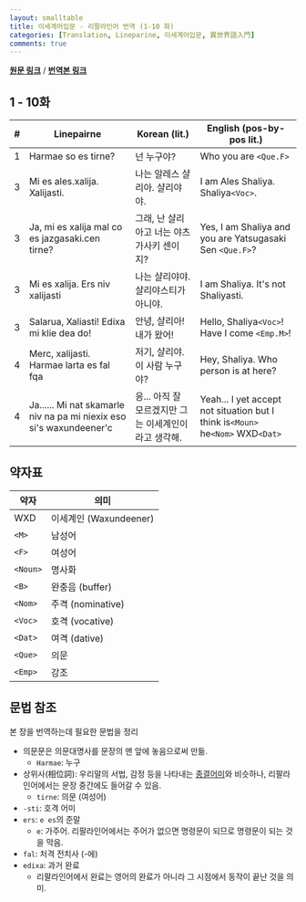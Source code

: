```yaml
---
layout: smalltable
title: 이세계어입문 - 리팔라인어 번역 (1-10 화)
categories: [Translation, Lineparine, 이세계어입문, 異世界語入門]
comments: true
---
```


[**원문 링크**](https://kakuyomu.jp/works/1177354054883808252/episodes/1177354054883808265) / [**번역본 링크**](https://blog.naver.com/lilies0202/221546557619?viewType=pc)

## 1 - 10화

| \#  | Linepairne                                                          | Korean (lit.)                                        | English (pos-by-pos lit.)                                                      |
| --- | ------------------------------------------------------------------- | ---------------------------------------------------- | ------------------------------------------------------------------------------ |
| 1   | Harmae so es tirne?                                                 | 넌 누구야?                                           | Who you are `<Que.F>`                                                          |
| 3   | Mi es ales.xalija. Xalijasti.                                       | 나는 알레스 샬리아. 샬리야야.                        | I am Ales Shaliya. Shaliya`<Voc>`.                                             |
| 3   | Ja, mi es xalija mal co es jazgasaki.cen tirne?                     | 그래, 난 샬리아고 너는 야츠가사키 센이지?            | Yes, I am Shaliya and you are Yatsugasaki Sen `<Que.F>`?                       |
| 3   | Mi es xalija. Ers niv xalijasti                                     | 나는 샬리야야. 샬리야스티가 아니야.                  | I am Shaliya. It's not Shaliyasti.                                             |
| 3   | Salarua, Xaliasti! Edixa mi klie dea do!                            | 안녕, 샬리아! 내가 왔어!                             | Hello, Shaliya`<Voc>`! Have I come `<Emp.M>`!                                  |
| 4   | Merc, xalijasti. Harmae larta es fal fqa                            | 저기, 샬리야. 이 사람 누구야?                        | Hey, Shaliya. Who person is at here?                                           |
| 4   | Ja...... Mi nat skamarle niv na pa mi niexix eso si's waxundeener'c | 응... 아직 잘 모르겠지만 그는 이세계인이라고 생각해. | Yeah... I yet accept not situation but I think is`<Moun>` he`<Nom>` WXD`<Dat>` |

## 약자표

| 약자     | 의미                   |
| -------- | ---------------------- |
| WXD      | 이세계인 (Waxundeener) |
| `<M>`    | 남성어                 |
| `<F>`    | 여성어                 |
| `<Noun>` | 명사화                 |
| `<B>`    | 완충음 (buffer)        |
| `<Nom>`  | 주격 (nominative)      |
| `<Voc>`  | 호격 (vocative)        |
| `<Dat>`  | 여격 (dative)          |
| `<Que>`  | 의문                   |
| `<Emp>`  | 강조                   |

## 문법 참조

본 장을 번역하는데 필요한 문법을 정리

- 의문문은 의문대명사를 문장의 맨 앞에 놓음으로써 만듦.
  - `Harmae`: 누구
- 상위사(相位詞): 우리말의 서법, 감정 등을 나타내는 [종결어미](https://ratsgo.github.io/korean%20linguistics/2017/03/16/words2/)와 비슷하나, 리팔라인어에서는 문장 중간에도 들어갈 수 있음.
  - `tirne`: 의문 (여성어)
- `-sti`: 호격 어미
- `ers`: `e es`의 준말
  - `e`: 가주어. 리팔라인어에서는 주어가 없으면 명령문이 되므로 명령문이 되는 것을 막음.
- `fal`: 처격 전치사 (-에)
- `edixa`: 과거 완료
  - 리팔라인어에서 완료는 영어의 완료가 아니라 그 시점에서 동작이 끝난 것을 의미.
